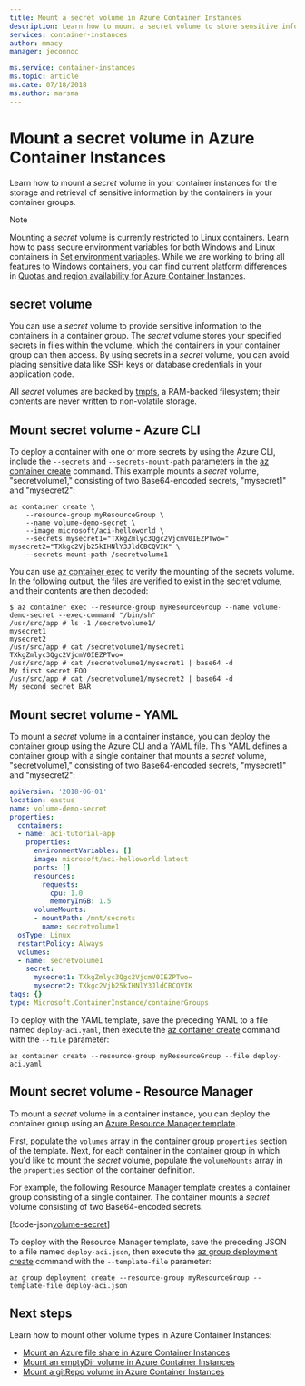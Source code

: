 ```yaml
---
title: Mount a secret volume in Azure Container Instances
description: Learn how to mount a secret volume to store sensitive information for access by your container instances
services: container-instances
author: mmacy
manager: jeconnoc

ms.service: container-instances
ms.topic: article
ms.date: 07/18/2018
ms.author: marsma
---
```


# Mount a secret volume in Azure Container Instances

Learn how to mount a *secret* volume in your container instances for the storage and retrieval of sensitive information by the containers in your container groups.

> [!NOTE]
> Mounting a *secret* volume is currently restricted to Linux containers. Learn how to pass secure environment variables for both Windows and Linux containers in [Set environment variables](container-instances-environment-variables.md). While we are working to bring all features to Windows containers, you can find current platform differences in [Quotas and region availability for Azure Container Instances](container-instances-quotas.md).

## secret volume

You can use a *secret* volume to provide sensitive information to the containers in a container group. The *secret* volume stores your specified secrets in files within the volume, which the containers in your container group can then access. By using secrets in a *secret* volume, you can avoid placing sensitive data like SSH keys or database credentials in your application code.

All *secret* volumes are backed by [tmpfs][tmpfs], a RAM-backed filesystem; their contents are never written to non-volatile storage.

## Mount secret volume - Azure CLI

To deploy a container with one or more secrets by using the Azure CLI, include the `--secrets` and `--secrets-mount-path` parameters in the [az container create][az-container-create] command. This example mounts a *secret* volume, "secretvolume1," consisting of two Base64-encoded secrets, "mysecret1" and "mysecret2":

```azurecli-interactive
az container create \
    --resource-group myResourceGroup \
    --name volume-demo-secret \
    --image microsoft/aci-helloworld \
    --secrets mysecret1="TXkgZmlyc3Qgc2VjcmV0IEZPTwo=" mysecret2="TXkgc2Vjb25kIHNlY3JldCBCQVIK" \
    --secrets-mount-path /secretvolume1
```

You can use [az container exec][az-container-exec] to verify the mounting of the secrets volume. In the following output, the files are verified to exist in the secret volume, and their contents are then decoded:

```console
$ az container exec --resource-group myResourceGroup --name volume-demo-secret --exec-command "/bin/sh"
/usr/src/app # ls -1 /secretvolume1/
mysecret1
mysecret2
/usr/src/app # cat /secretvolume1/mysecret1
TXkgZmlyc3Qgc2VjcmV0IEZPTwo=
/usr/src/app # cat /secretvolume1/mysecret1 | base64 -d
My first secret FOO
/usr/src/app # cat /secretvolume1/mysecret2 | base64 -d
My second secret BAR
```

## Mount secret volume - YAML

To mount a *secret* volume in a container instance, you can deploy the container group using the Azure CLI and a YAML file. This YAML defines a container group with a single container that mounts a *secret* volume, "secretvolume1," consisting of two Base64-encoded secrets, "mysecret1" and "mysecret2":

```yaml
apiVersion: '2018-06-01'
location: eastus
name: volume-demo-secret
properties:
  containers:
  - name: aci-tutorial-app
    properties:
      environmentVariables: []
      image: microsoft/aci-helloworld:latest
      ports: []
      resources:
        requests:
          cpu: 1.0
          memoryInGB: 1.5
      volumeMounts:
      - mountPath: /mnt/secrets
        name: secretvolume1
  osType: Linux
  restartPolicy: Always
  volumes:
  - name: secretvolume1
    secret:
      mysecret1: TXkgZmlyc3Qgc2VjcmV0IEZPTwo=
      mysecret2: TXkgc2Vjb25kIHNlY3JldCBCQVIK
tags: {}
type: Microsoft.ContainerInstance/containerGroups
```

To deploy with the YAML template, save the preceding YAML to a file named `deploy-aci.yaml`, then execute the [az container create][az-container-create] command with the `--file` parameter:

```azurecli-interactive
az container create --resource-group myResourceGroup --file deploy-aci.yaml
```

## Mount secret volume - Resource Manager

To mount a *secret* volume in a container instance, you can deploy the container group using an [Azure Resource Manager template](/azure/templates/microsoft.containerinstance/containergroups).

First, populate the `volumes` array in the container group `properties` section of the template. Next, for each container in the container group in which you'd like to mount the *secret* volume, populate the `volumeMounts` array in the `properties` section of the container definition.

For example, the following Resource Manager template creates a container group consisting of a single container. The container mounts a *secret* volume consisting of two Base64-encoded secrets.

<!-- https://github.com/Azure/azure-docs-json-samples/blob/master/container-instances/aci-deploy-volume-secret.json -->
[!code-json[volume-secret](~/azure-docs-json-samples/container-instances/aci-deploy-volume-secret.json)]

To deploy with the Resource Manager template, save the preceding JSON to a file named `deploy-aci.json`, then execute the [az group deployment create][az-group-deployment-create] command with the `--template-file` parameter:

```azurecli-interactive
az group deployment create --resource-group myResourceGroup --template-file deploy-aci.json
```

## Next steps

Learn how to mount other volume types in Azure Container Instances:

* [Mount an Azure file share in Azure Container Instances](container-instances-volume-azure-files.md)
* [Mount an emptyDir volume in Azure Container Instances](container-instances-volume-emptydir.md)
* [Mount a gitRepo volume in Azure Container Instances](container-instances-volume-gitrepo.md)

<!-- LINKS - External -->
[tmpfs]: https://wikipedia.org/wiki/Tmpfs

<!-- LINKS - Internal -->
[az-container-create]: /cli/azure/container#az-container-create
[az-container-exec]: /cli/azure/container#az-container-exec
[az-group-deployment-create]: /cli/azure/group/deployment#az-group-deployment-create

